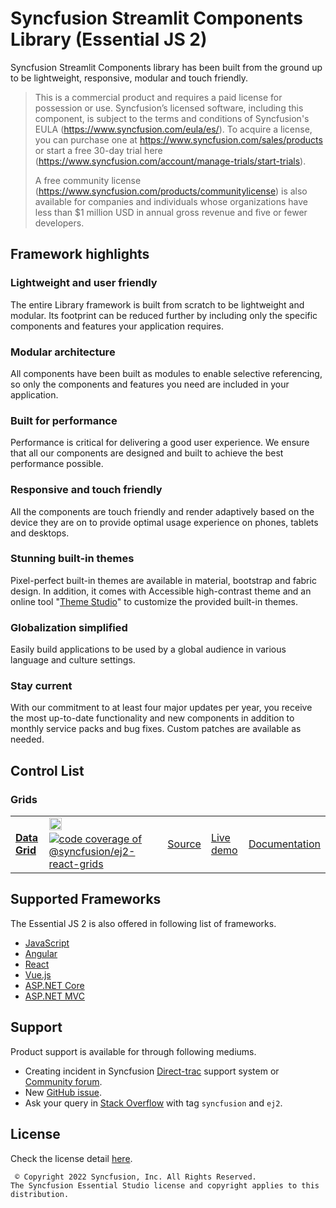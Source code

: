 # Syncfusion Streamlit Components Library (Essential JS 2)

 Syncfusion Streamlit Components library has been built from the ground up to be lightweight, responsive, modular and touch friendly.
 > This is a commercial product and requires a paid license for possession or use. Syncfusion’s licensed software, including this component, is subject to the terms and conditions of Syncfusion's EULA (<https://www.syncfusion.com/eula/es/>). To acquire a license, you can purchase one at <https://www.syncfusion.com/sales/products> or start a free 30-day trial here (<https://www.syncfusion.com/account/manage-trials/start-trials>).
>
> A free community license (<https://www.syncfusion.com/products/communitylicense>) is also available for companies and individuals whose organizations have less than $1 million USD in annual gross revenue and five or fewer developers.

## Framework highlights

### Lightweight and user friendly

 The entire Library framework is built from scratch to be lightweight and modular. Its footprint can be reduced further by including only the specific components and features your application requires.

### Modular architecture

 All components have been built as modules to enable selective referencing, so only the components and features you need are included in your application.

### Built for performance

 Performance is critical for delivering a good user experience. We ensure that all our components are designed and built to achieve the best performance possible.

### Responsive and touch friendly

 All the components are touch friendly and render adaptively based on the device they are on to provide optimal usage experience on phones, tablets and desktops.

### Stunning built-in themes

 Pixel-perfect built-in themes are available in material, bootstrap and fabric design. In addition, it comes with Accessible high-contrast theme and an online tool "[Theme Studio](https://ej2.syncfusion.com/themestudio/)" to customize the provided built-in themes.

### Globalization simplified

 Easily build applications to be used by a global audience in various language and culture settings.

### Stay current

 With our commitment to at least four major updates per year, you receive the most up-to-date functionality and new components in addition to monthly service packs and bug fixes. Custom patches are available as needed.

## Control List

### Grids

 <table>
 <tr>
       <td>
           <a href="https://www.syncfusion.com/react-ui-components/react-data-grid"><b>Data Grid</b></a>
       </td>
       <td>
           <a href="https://www.npmjs.com/package/@syncfusion/ej2-react-grids"><img src="https://ej2.syncfusion.com/github/images/npm-logo.png" alt="npm package @syncfusion/ej2-react-grids" title="@syncfusion/ej2-react-grids" style="height:20px;" /></a>&nbsp;&nbsp;&nbsp;&nbsp;&nbsp;&nbsp;<a href="https://ej2.syncfusion.com/badges/ej2-grids"><img src="https://ej2.syncfusion.com/badges/ej2-grids/coverage.svg" alt="code coverage of @syncfusion/ej2-react-grids" title="@syncfusion/ej2-react-grids" /></a>
       </td>
       <td>
           <a href="src/grids/src">Source</a>
       </td>
       <td>
           <a href="https://ej2.syncfusion.com/react/demos/#/bootstrap5/grid/over-view">Live demo</a>
       </td>
       <td>
           <a href="https://ej2.syncfusion.com/react/documentation/grid/getting-started/">Documentation</a>
       </td>
   </tr>
</table>

## Supported Frameworks

 The Essential JS 2 is also offered in following list of frameworks.

* [JavaScript](https://www.syncfusion.com/javascript-ui-controls?utm_source=npm&utm_campaign=ej2-react-ui-components)
* [Angular](https://www.syncfusion.com/angular-ui-components?utm_source=npm&utm_campaign=ej2-react-ui-components)
* [React](https://www.syncfusion.com/react-ui-components?utm_source=npm&utm_campaign=ej2-vue-ui-components)
* [Vue.js](https://www.syncfusion.com/vue-ui-components?utm_source=npm&utm_campaign=ej2-react-ui-components)
* [ASP.NET Core](https://www.syncfusion.com/aspnet-core-ui-controls?utm_source=npm&utm_campaign=ej2-react-ui-components)
* [ASP.NET MVC](https://www.syncfusion.com/aspnet-mvc-ui-controls?utm_source=npm&utm_campaign=ej2-react-ui-components)

## Support

 Product support is available for through following mediums.

* Creating incident in Syncfusion [Direct-trac](https://www.syncfusion.com/support/directtrac/incidents?utm_source=npm&utm_campaign=ej2-react-ui-components) support system or [Community forum](https://www.syncfusion.com/forums/react-js2?utm_source=npm&utm_campaign=ej2-react-ui-components).
* New [GitHub issue](https://github.com/syncfusion/ej2-react-ui-components/issues/new).
* Ask your query in [Stack Overflow](https://stackoverflow.com/) with tag `syncfusion` and `ej2`.

## License

 Check the license detail [here](https://github.com/syncfusion/ej2-react-ui-components/blob/master/license).

     © Copyright 2022 Syncfusion, Inc. All Rights Reserved.
    The Syncfusion Essential Studio license and copyright applies to this distribution.
